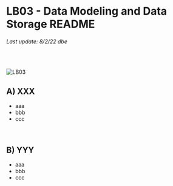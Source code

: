 # LB03 - Data Modeling and Data Storage README
###### Last update: 8/2/22 dbe
</br>

![LB03](https://github.com/sawubona-gmbh/BINA-FS22-WORK/blob/main/zImages/MSc-WI_BINA_LB3_Data%20Modeling.png)

## A) XXX

* aaa
* bbb
* ccc
</br>

## B) YYY

* aaa
* bbb
* ccc
